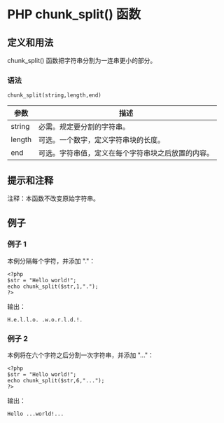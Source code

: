 # PHP chunk_split() 函数



## 定义和用法

chunk_split() 函数把字符串分割为一连串更小的部分。

### 语法

```
chunk_split(string,length,end)
```

| 参数 | 描述 |
| --- | --- |
| string | 必需。规定要分割的字符串。 |
| length | 可选。一个数字，定义字符串块的长度。 |
| end | 可选。字符串值，定义在每个字符串块之后放置的内容。 |

## 提示和注释

注释：本函数不改变原始字符串。

## 例子

### 例子 1

本例分隔每个字符，并添加 "."：

```
<?php
$str = "Hello world!";
echo chunk_split($str,1,".");
?>
```

输出：

```
H.e.l.l.o. .w.o.r.l.d.!.
```

### 例子 2

本例将在六个字符之后分割一次字符串，并添加 "..."：

```
<?php
$str = "Hello world!";
echo chunk_split($str,6,"...");
?>
```

输出：

```
Hello ...world!...
```



